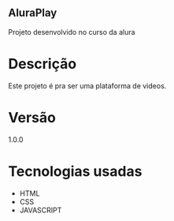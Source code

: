 ## AluraPlay
Projeto desenvolvido no curso da alura

# Descrição
Este projeto é pra ser uma plataforma de videos.

# Versão
1.0.0

# Tecnologias usadas
* HTML
* CSS
* JAVASCRIPT